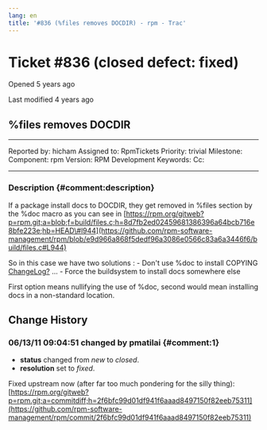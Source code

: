 ```yaml
---
lang: en
title: '#836 (%files removes DOCDIR) - rpm - Trac'
---
```


Ticket \#836 (closed defect: fixed)
===================================

Opened 5 years ago

Last modified 4 years ago

%files removes DOCDIR
---------------------

  -------------- --------- -------------- -----------------
  Reported by:   hicham    Assigned to:   RpmTickets
  Priority:      trivial   Milestone:     
  Component:     rpm       Version:       RPM Development
  Keywords:                Cc:            
                                          
  -------------- --------- -------------- -----------------

### Description {#comment:description}

If a package install docs to DOCDIR, they get removed in %files section
by the %doc macro as you can see in
[https://rpm.org/gitweb?p=rpm.git;a=blob;f=build/files.c;h=8d7fb2ed02459681386396a64bcb716e8bfe223e;hb=HEAD\#l944](https://github.com/rpm-software-management/rpm/blob/e9d966a868f5dedf96a3086e0566c83a6a3446f6/build/files.c#L944)

So in this case we have two solutions : - Don\'t use %doc to install
COPYING [ChangeLog?](/ChangeLog) \... - Force the buildsystem to install
docs somewhere else

First option means nullifying the use of %doc, second would mean
installing docs in a non-standard location.

Change History
--------------

### 06/13/11 09:04:51 changed by pmatilai {#comment:1}

-   **status** changed from *new* to *closed*.
-   **resolution** set to *fixed*.

Fixed upstream now (after far too much pondering for the silly thing):
[https://rpm.org/gitweb?p=rpm.git;a=commitdiff;h=2f6bfc99d01df941f6aaad8497150f82eeb75311](https://github.com/rpm-software-management/rpm/commit/2f6bfc99d01df941f6aaad8497150f82eeb75311)
